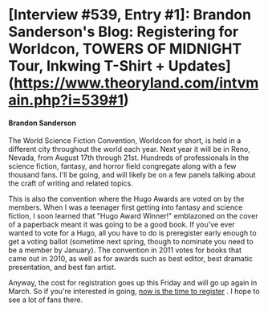 # [Interview #539, Entry #1]: Brandon Sanderson's Blog: Registering for Worldcon, TOWERS OF MIDNIGHT Tour, Inkwing T-Shirt + Updates](https://www.theoryland.com/intvmain.php?i=539#1)

#### Brandon Sanderson

The World Science Fiction Convention, Worldcon for short, is held in a different city throughout the world each year. Next year it will be in Reno, Nevada, from August 17th through 21st. Hundreds of professionals in the science fiction, fantasy, and horror field congregate along with a few thousand fans. I'll be going, and will likely be on a few panels talking about the craft of writing and related topics.

This is also the convention where the Hugo Awards are voted on by the members. When I was a teenager first getting into fantasy and science fiction, I soon learned that "Hugo Award Winner!" emblazoned on the cover of a paperback meant it was going to be a good book. If you've ever wanted to vote for a Hugo, all you have to do is preregister early enough to get a voting ballot (sometime next spring, though to nominate you need to be a member by January). The convention in 2011 votes for books that came out in 2010, as well as for awards such as best editor, best dramatic presentation, and best fan artist.

Anyway, the cost for registration goes up this Friday and will go up again in March. So if you're interested in going,
[now is the time to register](http://renovationsf.org/)
. I hope to see a lot of fans there.

